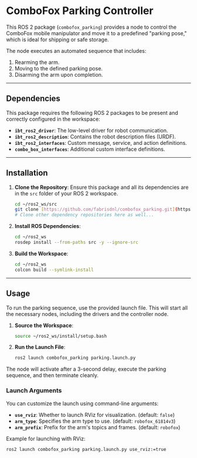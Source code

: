 # ComboFox Parking Controller

This ROS 2 package (`combofox_parking`) provides a node to control the ComboFox mobile manipulator and move it to a predefined "parking pose," which is ideal for shipping or safe storage.

The node executes an automated sequence that includes:
1.  Rearming the arm.
2.  Moving to the defined parking pose.
3.  Disarming the arm upon completion.

---

## Dependencies

This package requires the following ROS 2 packages to be present and correctly configured in the workspace:

* **`ibt_ros2_driver`**: The low-level driver for robot communication.
* **`ibt_ros2_description`**: Contains the robot description files (URDF).
* **`ibt_ros2_interfaces`**: Custom message, service, and action definitions.
* **`combo_box_interfaces`**: Additional custom interface definitions.

---

## Installation

1.  **Clone the Repository**: Ensure this package and all its dependencies are in the `src` folder of your ROS 2 workspace.

    ```bash
    cd ~/ros2_ws/src
    git clone [https://github.com/fabrisdnl/combofox_parking.git](https://github.com/fabrisdnl/combofox_parking.git)
    # Clone other dependency repositories here as well...
    ```

2.  **Install ROS Dependencies**:
    ```bash
    cd ~/ros2_ws
    rosdep install --from-paths src -y --ignore-src
    ```

3.  **Build the Workspace**:
    ```bash
    cd ~/ros2_ws
    colcon build --symlink-install
    ```

---

## Usage

To run the parking sequence, use the provided launch file. This will start all the necessary nodes, including the drivers and the controller node.

1.  **Source the Workspace**:
    ```bash
    source ~/ros2_ws/install/setup.bash
    ```

2.  **Run the Launch File**:
    ```bash
    ros2 launch combofox_parking parking.launch.py
    ```

The node will activate after a 3-second delay, execute the parking sequence, and then terminate cleanly.

### Launch Arguments

You can customize the launch using command-line arguments:

* **`use_rviz`**: Whether to launch RViz for visualization. (default: `false`)
* **`arm_type`**: Specifies the arm type to use. (default: `robofox_61814v3`)
* **`arm_prefix`**: Prefix for the arm's topics and frames. (default: `robofox`)

Example for launching with RViz:
```bash
ros2 launch combofox_parking parking.launch.py use_rviz:=true
